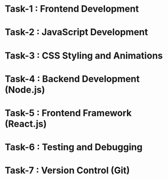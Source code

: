 # Task-1 :  Frontend Development
# Task-2 : JavaScript Development
# Task-3 : CSS Styling and Animations
# Task-4 : Backend Development (Node.js)
# Task-5 : Frontend Framework (React.js)
# Task-6 : Testing and Debugging
# Task-7 : Version Control (Git)
